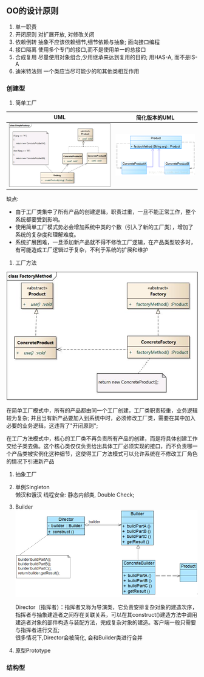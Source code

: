 ## OO的设计原则
1. 单一职责
2. 开闭原则   对扩展开放, 对修改关闭
3. 依赖倒转   抽象不应该依赖细节,细节依赖与抽象; 面向接口编程
4. 接口隔离   使用多个专门的接口,而不是使用单一的总接口
5. 合成复用   尽量使用对象组合,少用继承来达到复用的目的;  用HAS-A, 而不是IS-A
6. 迪米特法则  一个类应当尽可能少的和其他类相互作用


### 创建型
1. 简单工厂   


  | UML | 简化版本的UML |  
  |----|:----:|
  | ![](./pic/gof_simple_factory.jpg)|  ![](/pic/gof_simple_factory_simplify.jpg)|

  缺点:  
  - 由于工厂类集中了所有产品的创建逻辑，职责过重，一旦不能正常工作，整个系统都要受到影响。
  - 使用简单工厂模式势必会增加系统中类的个数（引入了新的工厂类），增加了系统的复杂度和理解难度。
  - 系统扩展困难，一旦添加新产品就不得不修改工厂逻辑，在产品类型较多时，有可能造成工厂逻辑过于复杂，不利于系统的扩展和维护

1. 工厂方法

  ![](./pic/gof_factory_method.jpg)

  在简单工厂模式中，所有的产品都由同一个工厂创建，工厂类职责较重，业务逻辑较为复杂; 并且当有新产品要加入到系统中时，必须修改工厂类，需要在其中加入必要的业务逻辑，这违背了"开闭原则";   

  在工厂方法模式中，核心的工厂类不再负责所有产品的创建，而是将具体创建工作交给子类去做。这个核心类仅仅负责给出具体工厂必须实现的接口，而不负责哪一个产品类被实例化这种细节，这使得工厂方法模式可以允许系统在不修改工厂角色的情况下引进新产品
1. 抽象工厂
  


2. 单例Singleton     
    懒汉和饿汉
    线程安全: 静态内部类, Double Check;
3. Builder
    ![](./pic/gof_builder.png)

    Director（指挥者）：指挥者又称为导演类，它负责安排复杂对象的建造次序，指挥者与抽象建造者之间存在关联关系，可以在其construct()建造方法中调用建造者对象的部件构造与装配方法，完成复杂对象的建造。客户端一般只需要与指挥者进行交互;    
    很多情况下,Director会被简化, 会和Builder类进行合并
4. 原型Prototype


### 结构型
